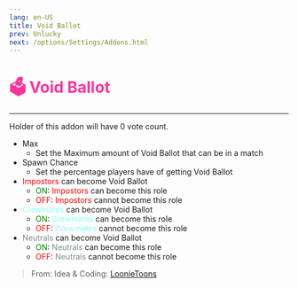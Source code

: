 ```yaml
---
lang: en-US
title: Void Ballot
prev: Unlucky
next: /options/Settings/Addons.html
---
```


# <font color=#ff3399>🗳️ <b>Void Ballot</b></font> <Badge text="Harmful" type="tip" vertical="middle"/>

***

Holder of this addon will have 0 vote count.

- Max
  - Set the Maximum amount of Void Ballot that can be in a match
- Spawn Chance
  - Set the percentage players have of getting Void Ballot
- <font color=red>Impostors</font> can become Void Ballot
  - <font color=green>ON</font>: <font color=red>Impostors</font> can become this role
  - <font color=red>OFF</font>: <font color=red>Impostors</font> cannot become this role
- <font color=#8cffff>Crewmates</font> can become Void Ballot
  - <font color=green>ON</font>: <font color=#8cffff>Crewmates</font> can become this role
  - <font color=red>OFF</font>: <font color=#8cffff>Crewmates</font> cannot become this role
- <font color=#7f8c8d>Neutrals</font> can become Void Ballot
  - <font color=green>ON</font>: <font color=#7f8c8d>Neutrals</font> can become this role
  - <font color=red>OFF</font>: <font color=#7f8c8d>Neutrals</font> cannot become this role

> From: Idea & Coding: [LoonieToons](https://github.com/Loonie-Toons/)
